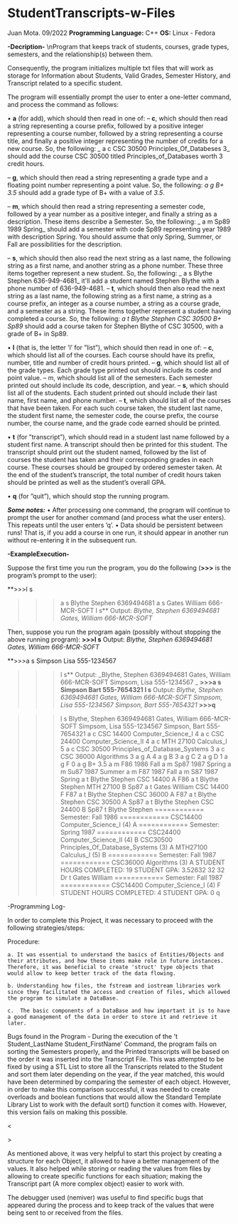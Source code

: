 # StudentTranscripts-w-Files
Juan Mota.
09/2022
**Programming Language:** C++
**OS:** Linux - Fedora

**-Decription-**
\nProgram that keeps track of students, courses, grade types,
semesters, and the relationship(s) between them.

Consequently, the program initializes multiple txt files that will work as storage 
for Information about Students, Valid Grades, Semester History, and Transcript related 
to a specific student.

The program will essentially prompt the user to enter a one-letter command, and process 
the command as follows:

• **a** (for add), which should then read in one of:
  – **c**, which should then read a string representing a course prefix, followed by a positive
    integer representing a course number, followed by a string representing a course title,
    and finally a positive integer representing the number of credits for a new course. So,
    the following:
       _ a c CSC 30500 Principles_Of_Databeses 3_
    should add the course CSC 30500 titled Principles_of_Databases worth 3 credit hours.
    
  – **g**, which should then read a string representing a grade type and a floating point number
    representing a point value. So, the following:
        _a g B+ 3.5_
    should add a grade type of B+ with a value of _3.5_.

  – **m**, which should then read a string representing a semester code, followed by a year
    number as a positive integer, and finally a string as a description. These items describe
    a Semester. So, the following:
       _ a m Sp89 1989 Spring_
    should add a semester with code Sp89 representing year 1989 with description Spring.
    You should assume that only Spring, Summer, or Fall are possibilities for the description.
   
  – **s**, which should then also read the next string as a last name, the following string as a
    first name, and another string as a phone number. These three items together represent
    a new student. So, the following:
      _ a s Blythe Stephen 636-949-4681_
    it'll add a student named Stephen Blythe with a phone number of 636-949-4681.
  – **t**, which should then also read the next string as a last name, the following string as
    a first name, a string as a course prefix, an integer as a course number, a string as
    a course grade, and a semester as a string. These items together represent a student
    having completed a course. So, the following:
      _a t Blythe Stephen CSC 30500 B+ Sp89_
    should add a course taken for Stephen Blythe of CSC 30500, with a grade of B+ in Sp89.
    
• **l** (that is, the letter ’l’ for ”list”), which should then read in one of:
  – **c**, which should list all of the courses. Each course should have its prefix, number, title
    and number of credit hours printed.
  – **g**, which should list all of the grade types. Each grade type printed out should include
    its code and point value.
  – m, which should list all of the semesters. Each semester printed out should include its
    code, description, and year.
  – **s**, which should list all of the students. Each student printed out should include their
    last name, first name, and phone number.
  – **t**, which should list all of the courses that have been taken. For each such course taken,
    the student last name, the student first name, the semester code, the course prefix, the
    course number, the course name, and the grade code earned should be printed.
    
• **t** (for ”transcript”), which should read in a student last name followed by a student first name.
  A transcript should then be printed for this student. The transcript should print out the
  student named, followed by the list of courses the student has taken and their corresponding
  grades in each course. These courses should be grouped by ordered semester taken. At the
  end of the student’s transcript, the total number of credit hours taken should be printed as
  well as the student’s overall GPA.
  
• **q** (for ”quit”), which should stop the running program.

_**Some notes:**_
  • After processing one command, the program will continue to prompt the user for another
  command (and process what the user enters). This repeats until the user enters ’q’.
  • Data should be persistent between runs! That is, if you add a course in one run, it should
  appear in another run without re-entering it in the subsequent run.

**-ExampleExecution-**

Suppose the first time you run the program, you do the following (**>>>** is the program’s prompt to
the user):

**>>>l s
>>>a s Blythe Stephen 6369494681
>>>a s Gates William 666-MCR-SOFT
>>>l s**
Output:
_Blythe, Stephen 6369494681
Gates, William 666-MCR-SOFT_

Then, suppose you run the program again (possibly without stopping the above running program):
**>>>l s**
Output:
_Blythe, Stephen 6369494681
Gates, William 666-MCR-SOFT_

**>>>a s Simpson Lisa 555-1234567
>>>l s**
Output:
_Blythe, Stephen 6369494681
Gates, William 666-MCR-SOFT
Simpsom, Lisa 555-1234567
_
**>>>a s Simpson Bart 555-7654321
>>>l s**
Output:
_Blythe, Stephen 6369494681
Gates, William 666-MCR-SOFT
Simpsom, Lisa 555-1234567
Simpson, Bart 555-7654321_
**>>>q**


>>>l s
Blythe, Stephen 6369494681
Gates, William 666-MCR-SOFT
Simpsom, Lisa 555-1234567
Simpson, Bart 555-7654321
>>>a c CSC 14400 Computer_Science_I 4
>>>a c CSC 24400 Computer_Science_II 4
>>>a c MTH 27100 Calculus_I 5
>>>a c CSC 30500 Principles_of_Database_Systems 3
>>>a c CSC 36000 Algorithms 3
>>>a g A 4
>>>a g B 3
>>>a g C 2
>>>a g D 1
>>>a g F 0
>>>a g B+ 3.5
>>>a m F86 1986 Fall
>>>a m Sp87 1987 Spring
>>>a m Su87 1987 Summer
>>>a m F87 1987 Fall
>>>a m S87 1987 Spring
>>>a t Blythe Stephen CSC 14400 A F86
>>>a t Blythe Stephen MTH 27100 B Sp87
>>>a t Gates William CSC 14400 F F87
>>>a t Blythe Stephen CSC 36000 A F87
>>>a t Blythe Stephen CSC 30500 A Sp87
>>>a t Blythe Stephen CSC 24400 B Sp87
>>>t Blythe Stephen
============ Semester: Fall 1986 ============
CSC14400 Computer_Science_I (4) A
============ Semester: Spring 1987 ============
CSC24400 Computer_Science_II (4) B
CSC30500 Principles_Of_Database_Systems (3) A
MTH27100 Calculus_I (5) B
============ Semester: Fall 1987 ============
CSC36000 Algorithms (3) A
STUDENT HOURS COMPLETED: 19
STUDENT GPA: 3.52632
32
32
Dr
>>>t Gates William
============ Semester: Fall 1987 ============
CSC14400 Computer_Science_I (4) F
STUDENT HOURS COMPLETED: 4 STUDENT
GPA: 0
>>>q

-Programming Log-

In order to complete this Project, it was necessary to proceed with the following strategies/steps:

Procedure:

	a. It was essential to understand the basics of Entities/Objects and their attributes, and how these items make role in future instances. Therefore, it was beneficial to create 'struct' type objects that would allow to keep better track of the data flowing.
	
	b. Understanding how files, the fstream and iostream libraries work since they facilitated the access and creation of files, which allowed the program to simulate a DataBase.
	
	c.  The basic components of a DataBase and how important it is to have a good management of the data in order to store it and retrieve it later.
	
Bugs found in the Program
	- During the execution of the 't Student_LastName Student_FirstName' Command, the program fails on sorting the Semesters properly, and the Printed transcripts will be based on the order it was inserted into the Transcript File. This was attempted to be fixed by using a STL List to store all the Transcripts related to the Student and sort them later depending on the year, if the year matched, this would have been determined by comparing the semester of each object. However, in order to make this comparison successful, it was needed to create overloads and boolean functions that would allow the Standard Template Library List to work with the default sort() function it comes with. However, this version fails on making this possible.

<<Summary>>

As mentioned above, it was very helpful to start this project by creating a structure for each Object, it allowed to have a better management of the values. It also helped while storing or reading the values from files by allowing to create specific functions for each situation; making the Transcript part (A more complex object) easier to work with.

The debugger used (nemiver) was useful to find specific bugs that appeared during the process and to keep track of the values that were being sent to or received from the files.
